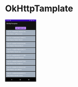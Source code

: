 # OkHttpTamplate


<img src="https://github.com/freelanxer/OkHttpTamplate/blob/main/screenshot/Screenshot_01.png" width="20%" height="20%">
